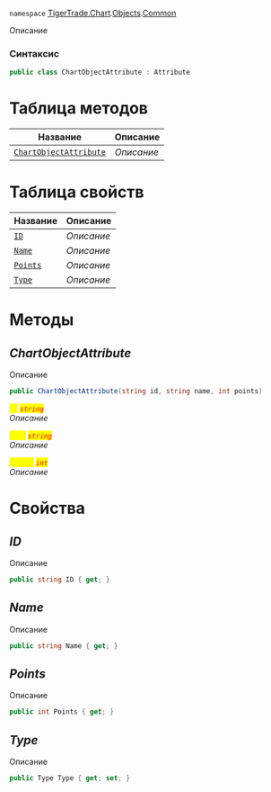 
`namespace` [TigerTrade.Chart](../../../TigerTrade.Chart.md).[Objects](../../../TigerTrade.Chart/Objects.md).[Common](../../../TigerTrade.Chart/Objects/Common.md)


Описание

### Синтаксис
```csharp
public class ChartObjectAttribute : Attribute
```


# Таблица методов
| Название | Описание |
| --- | --- |
| [`ChartObjectAttribute`](./ChartObjectAttribute.cs/Методы/ChartObjectAttribute.md) | *Описание* |

# Таблица свойств
| Название | Описание |
| --- | --- |
| [`ID`](./ChartObjectAttribute.cs/Свойства/ID.md) | *Описание* |
| [`Name`](./ChartObjectAttribute.cs/Свойства/Name.md) | *Описание* |
| [`Points`](./ChartObjectAttribute.cs/Свойства/Points.md) | *Описание* |
| [`Type`](./ChartObjectAttribute.cs/Свойства/Type.md) | *Описание* |





# Методы

## *ChartObjectAttribute*
Описание

```csharp
public ChartObjectAttribute(string id, string name, int points)
```

<mark style="color:yellow;">`id`</mark> <mark style="color:red;">*`string`*</mark>  
 *Описание*  

<mark style="color:yellow;">`name`</mark> <mark style="color:red;">*`string`*</mark>  
 *Описание*  

<mark style="color:yellow;">`points`</mark> <mark style="color:red;">*`int`*</mark>  
 *Описание*  


# Свойства

## *ID*
Описание

```csharp
public string ID { get; }
```

## *Name*
Описание

```csharp
public string Name { get; }
```

## *Points*
Описание

```csharp
public int Points { get; }
```

## *Type*
Описание

```csharp
public Type Type { get; set; }
```

